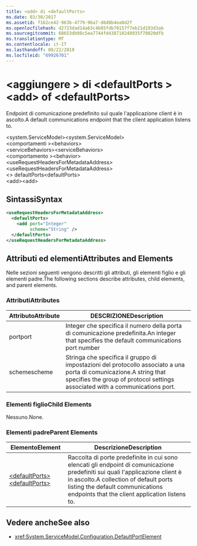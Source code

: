 ```yaml
---
title: <add> di <defaultPorts>
ms.date: 03/30/2017
ms.assetid: f162ce42-963b-4779-96a7-d6d8b4ea0d2f
ms.openlocfilehash: d2723dad14a63c4b05fdb70157f7eb21d193d3ab
ms.sourcegitcommit: 68653db98c5ea7744fd438710248935f70020dfb
ms.translationtype: MT
ms.contentlocale: it-IT
ms.lasthandoff: 08/22/2019
ms.locfileid: "69926701"
---
```

# <a name="add-of-defaultports"></a><span data-ttu-id="abc5d-102">\<aggiungere > di \<defaultPorts ></span><span class="sxs-lookup"><span data-stu-id="abc5d-102">\<add> of \<defaultPorts></span></span>
<span data-ttu-id="abc5d-103">Endpoint di comunicazione predefinito sul quale l'applicazione client è in ascolto.</span><span class="sxs-lookup"><span data-stu-id="abc5d-103">A default communications endpoint that the client application listens to.</span></span>  
  
 <span data-ttu-id="abc5d-104">\<system.ServiceModel></span><span class="sxs-lookup"><span data-stu-id="abc5d-104">\<system.ServiceModel></span></span>  
<span data-ttu-id="abc5d-105">\<comportamenti ></span><span class="sxs-lookup"><span data-stu-id="abc5d-105">\<behaviors></span></span>  
<span data-ttu-id="abc5d-106">\<serviceBehaviors></span><span class="sxs-lookup"><span data-stu-id="abc5d-106">\<serviceBehaviors></span></span>  
<span data-ttu-id="abc5d-107">\<comportamento ></span><span class="sxs-lookup"><span data-stu-id="abc5d-107">\<behavior></span></span>  
<span data-ttu-id="abc5d-108">\<useRequestHeadersForMetadataAddress></span><span class="sxs-lookup"><span data-stu-id="abc5d-108">\<useRequestHeadersForMetadataAddress></span></span>  
<span data-ttu-id="abc5d-109">\<> defaultPorts</span><span class="sxs-lookup"><span data-stu-id="abc5d-109">\<defaultPorts></span></span>  
<span data-ttu-id="abc5d-110">\<add></span><span class="sxs-lookup"><span data-stu-id="abc5d-110">\<add></span></span>  
  
## <a name="syntax"></a><span data-ttu-id="abc5d-111">Sintassi</span><span class="sxs-lookup"><span data-stu-id="abc5d-111">Syntax</span></span>  
  
```xml  
<useRequestHeadersForMetadataAddress>
  <defaultPorts>
    <add port="Integer"
         scheme="String" />
  </defaultPorts>
</useRequestHeadersForMetadataAddress>
```  
  
## <a name="attributes-and-elements"></a><span data-ttu-id="abc5d-112">Attributi ed elementi</span><span class="sxs-lookup"><span data-stu-id="abc5d-112">Attributes and Elements</span></span>  
 <span data-ttu-id="abc5d-113">Nelle sezioni seguenti vengono descritti gli attributi, gli elementi figlio e gli elementi padre.</span><span class="sxs-lookup"><span data-stu-id="abc5d-113">The following sections describe attributes, child elements, and parent elements.</span></span>  
  
### <a name="attributes"></a><span data-ttu-id="abc5d-114">Attributi</span><span class="sxs-lookup"><span data-stu-id="abc5d-114">Attributes</span></span>  
  
|<span data-ttu-id="abc5d-115">Attributo</span><span class="sxs-lookup"><span data-stu-id="abc5d-115">Attribute</span></span>|<span data-ttu-id="abc5d-116">DESCRIZIONE</span><span class="sxs-lookup"><span data-stu-id="abc5d-116">Description</span></span>|  
|---------------|-----------------|  
|<span data-ttu-id="abc5d-117">port</span><span class="sxs-lookup"><span data-stu-id="abc5d-117">port</span></span>|<span data-ttu-id="abc5d-118">Integer che specifica il numero della porta di comunicazione predefinita.</span><span class="sxs-lookup"><span data-stu-id="abc5d-118">An integer that specifies the default communications port number</span></span>|  
|<span data-ttu-id="abc5d-119">scheme</span><span class="sxs-lookup"><span data-stu-id="abc5d-119">scheme</span></span>|<span data-ttu-id="abc5d-120">Stringa che specifica il gruppo di impostazioni del protocollo associato a una porta di comunicazione.</span><span class="sxs-lookup"><span data-stu-id="abc5d-120">A string that specifies the group of protocol settings associated with a communications port.</span></span>|  
  
### <a name="child-elements"></a><span data-ttu-id="abc5d-121">Elementi figlio</span><span class="sxs-lookup"><span data-stu-id="abc5d-121">Child Elements</span></span>  
 <span data-ttu-id="abc5d-122">Nessuno.</span><span class="sxs-lookup"><span data-stu-id="abc5d-122">None.</span></span>  
  
### <a name="parent-elements"></a><span data-ttu-id="abc5d-123">Elementi padre</span><span class="sxs-lookup"><span data-stu-id="abc5d-123">Parent Elements</span></span>  
  
|<span data-ttu-id="abc5d-124">Elemento</span><span class="sxs-lookup"><span data-stu-id="abc5d-124">Element</span></span>|<span data-ttu-id="abc5d-125">Descrizione</span><span class="sxs-lookup"><span data-stu-id="abc5d-125">Description</span></span>|  
|-------------|-----------------|  
|[<span data-ttu-id="abc5d-126">\<defaultPorts></span><span class="sxs-lookup"><span data-stu-id="abc5d-126">\<defaultPorts></span></span>](defaultports.md)|<span data-ttu-id="abc5d-127">Raccolta di porte predefinite in cui sono elencati gli endpoint di comunicazione predefiniti sui quali l'applicazione client è in ascolto.</span><span class="sxs-lookup"><span data-stu-id="abc5d-127">A collection of default ports listing the default communications endpoints that the client application listens to.</span></span>|  
  
## <a name="see-also"></a><span data-ttu-id="abc5d-128">Vedere anche</span><span class="sxs-lookup"><span data-stu-id="abc5d-128">See also</span></span>

- <xref:System.ServiceModel.Configuration.DefaultPortElement>
